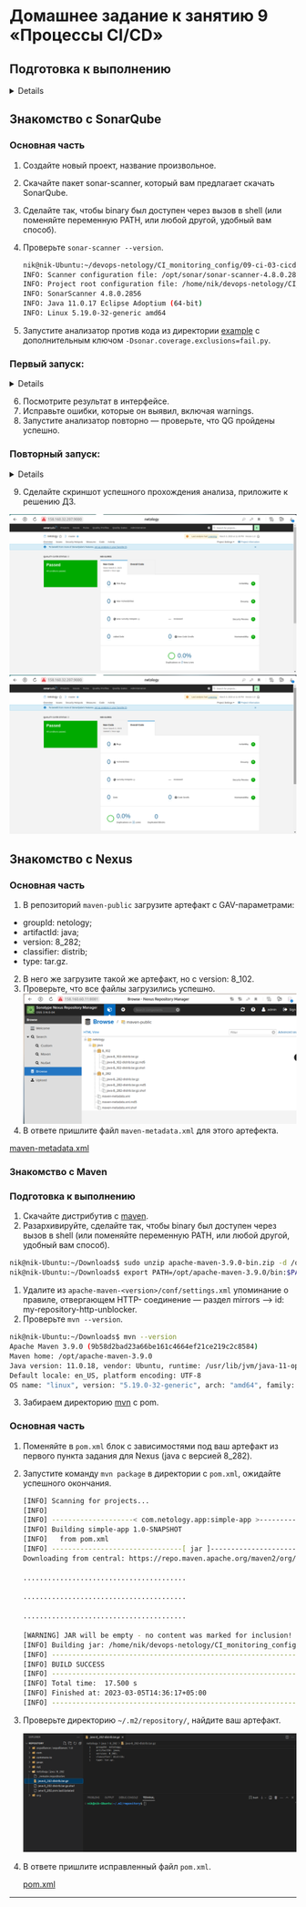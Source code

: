# Домашнее задание к занятию 9 «Процессы CI/CD»

## Подготовка к выполнению
<details>
1. Создайте два VM в Yandex Cloud с параметрами: 2CPU 4RAM Centos7 (остальное по минимальным требованиям).
2. Пропишите в [inventory](./infrastructure/inventory/cicd/hosts.yml) [playbook](./infrastructure/site.yml) созданные хосты.
3. Добавьте в [files](./infrastructure/files/) файл со своим публичным ключом (id_rsa.pub). Если ключ называется иначе — найдите таску в плейбуке, которая использует id_rsa.pub имя, и исправьте на своё.
4. Запустите playbook, ожидайте успешного завершения.
5. Проверьте готовность SonarQube через [браузер](http://localhost:9000).
6. Зайдите под admin\admin, поменяйте пароль на свой.
7.  Проверьте готовность Nexus через [бразуер](http://localhost:8081).
8. Подключитесь под admin\admin123, поменяйте пароль, сохраните анонимный доступ.
</details>

## Знакомство с SonarQube

### Основная часть

1. Создайте новый проект, название произвольное.
2. Скачайте пакет sonar-scanner, который вам предлагает скачать SonarQube.
3. Сделайте так, чтобы binary был доступен через вызов в shell (или поменяйте переменную PATH, или любой другой, удобный вам способ).
4. Проверьте `sonar-scanner --version`.
   ```bash
   nik@nik-Ubuntu:~/devops-netology/CI_monitoring_config/09-ci-03-cicd/sonar$ sonar-scanner --version
   INFO: Scanner configuration file: /opt/sonar/sonar-scanner-4.8.0.2856-linux/conf/sonar-scanner.properties
   INFO: Project root configuration file: /home/nik/devops-netology/CI_monitoring_config/09-ci-03-cicd/sonar/sonar-project.properties
   INFO: SonarScanner 4.8.0.2856
   INFO: Java 11.0.17 Eclipse Adoptium (64-bit)
   INFO: Linux 5.19.0-32-generic amd64
   ```

5. Запустите анализатор против кода из директории [example](./example) с дополнительным ключом `-Dsonar.coverage.exclusions=fail.py`.
   
### Первый запуск:

<details>

```bash

   nik@nik-Ubuntu:~/devops-netology/CI_monitoring_config/09-ci-03-cicd/netology_project$ sonar-scanner -Dsonar.coverage.exclusions=fail.py
   INFO: Scanner configuration file: /opt/sonar/sonar-scanner-4.8.0.2856-linux/conf/sonar-scanner.properties
   INFO: Project root configuration file: /home/nik/devops-netology/CI_monitoring_config/09-ci-03-cicd/netology_project/sonar-project.properties
   INFO: SonarScanner 4.8.0.2856
   INFO: Java 11.0.17 Eclipse Adoptium (64-bit)
   INFO: Linux 5.19.0-32-generic amd64
   INFO: User cache: /home/nik/.sonar/cache
   INFO: Analyzing on SonarQube server 9.1.0
   INFO: Default locale: "en_US", source code encoding: "UTF-8"
   INFO: Load global settings
   INFO: Load global settings (done) | time=367ms
   INFO: Server id: 9CFC3560-AYamZ675-P4-xTGhOG8K
   INFO: User cache: /home/nik/.sonar/cache
   INFO: Load/download plugins
   INFO: Load plugins index
   INFO: Load plugins index (done) | time=192ms
   INFO: Load/download plugins (done) | time=41556ms
   INFO: Process project properties
   INFO: Process project properties (done) | time=22ms
   INFO: Execute project builders
   INFO: Execute project builders (done) | time=3ms
   INFO: Project key: nik:netology
   INFO: Base dir: /home/nik/devops-netology/CI_monitoring_config/09-ci-03-cicd/netology_project
   INFO: Working dir: /home/nik/devops-netology/CI_monitoring_config/09-ci-03-cicd/netology_project/.scannerwork
   INFO: Load project settings for component key: 'nik:netology'
   INFO: Load project settings for component key: 'nik:netology' (done) | time=244ms
   INFO: Load quality profiles
   INFO: Load quality profiles (done) | time=370ms
   INFO: Load active rules
   INFO: Load active rules (done) | time=6755ms
   INFO: Indexing files...
   INFO: Project configuration:
   INFO:   Excluded sources for coverage: fail.py
   INFO: 2 files indexed
   INFO: 0 files ignored because of scm ignore settings
   INFO: Quality profile for py: Sonar way
   INFO: ------------- Run sensors on module netology
   INFO: Load metrics repository
   INFO: Load metrics repository (done) | time=211ms
   INFO: Sensor Python Sensor [python]
   WARN: Your code is analyzed as compatible with python 2 and 3 by default. This will prevent the detection of issues specific to python 2 or python 3. You can get a more precise analysis by setting a python version in your configuration via the parameter "sonar.python.version"
   INFO: Starting global symbols computation
   INFO: 1 source file to be analyzed
   INFO: Load project repositories
   INFO: Load project repositories (done) | time=223ms
   INFO: 1/1 source file has been analyzed
   INFO: Starting rules execution
   INFO: 1 source file to be analyzed
   INFO: 1/1 source file has been analyzed
   INFO: Sensor Python Sensor [python] (done) | time=1370ms
   INFO: Sensor Cobertura Sensor for Python coverage [python]
   INFO: Sensor Cobertura Sensor for Python coverage [python] (done) | time=17ms
   INFO: Sensor PythonXUnitSensor [python]
   INFO: Sensor PythonXUnitSensor [python] (done) | time=2ms
   INFO: Sensor CSS Rules [cssfamily]
   INFO: No CSS, PHP, HTML or VueJS files are found in the project. CSS analysis is skipped.
   INFO: Sensor CSS Rules [cssfamily] (done) | time=4ms
   INFO: Sensor JaCoCo XML Report Importer [jacoco]
   INFO: 'sonar.coverage.jacoco.xmlReportPaths' is not defined. Using default locations: target/site/jacoco/jacoco.xml,target/site/jacoco-it/jacoco.xml,build/reports/jacoco/test/jacocoTestReport.xml
   INFO: No report imported, no coverage information will be imported by JaCoCo XML Report Importer
   INFO: Sensor JaCoCo XML Report Importer [jacoco] (done) | time=5ms
   INFO: Sensor C# Project Type Information [csharp]
   INFO: Sensor C# Project Type Information [csharp] (done) | time=1ms
   INFO: Sensor C# Analysis Log [csharp]
   INFO: Sensor C# Analysis Log [csharp] (done) | time=42ms
   INFO: Sensor C# Properties [csharp]
   INFO: Sensor C# Properties [csharp] (done) | time=0ms
   INFO: Sensor JavaXmlSensor [java]
   INFO: Sensor JavaXmlSensor [java] (done) | time=2ms
   INFO: Sensor HTML [web]
   INFO: Sensor HTML [web] (done) | time=6ms
   INFO: Sensor VB.NET Project Type Information [vbnet]
   INFO: Sensor VB.NET Project Type Information [vbnet] (done) | time=2ms
   INFO: Sensor VB.NET Analysis Log [vbnet]
   INFO: Sensor VB.NET Analysis Log [vbnet] (done) | time=26ms
   INFO: Sensor VB.NET Properties [vbnet]
   INFO: Sensor VB.NET Properties [vbnet] (done) | time=0ms
   INFO: ------------- Run sensors on project
   INFO: Sensor Zero Coverage Sensor
   INFO: Sensor Zero Coverage Sensor (done) | time=1ms
   INFO: SCM Publisher SCM provider for this project is: git
   INFO: SCM Publisher 1 source file to be analyzed
   INFO: SCM Publisher 0/1 source files have been analyzed (done) | time=91ms
   WARN: Missing blame information for the following files:
   WARN:   * fail.py
   WARN: This may lead to missing/broken features in SonarQube
   INFO: CPD Executor Calculating CPD for 1 file
   INFO: CPD Executor CPD calculation finished (done) | time=14ms
   INFO: Analysis report generated in 210ms, dir size=103.4 kB
   INFO: Analysis report compressed in 28ms, zip size=14.3 kB
   INFO: Analysis report uploaded in 243ms
   INFO: ANALYSIS SUCCESSFUL, you can browse http://158.160.32.207:9000/dashboard?id=nik%3Anetology
   INFO: Note that you will be able to access the updated dashboard once the server has processed the submitted analysis report
   INFO: More about the report processing at http://158.160.32.207:9000/api/ce/task?id=AYaog7Kl-P4-xTGhOMBR
   INFO: Analysis total time: 14.132 s
   INFO: ------------------------------------------------------------------------
   INFO: EXECUTION SUCCESS
   INFO: ------------------------------------------------------------------------
   INFO: Total time: 57.751s
   INFO: Final Memory: 8M/27M
   INFO: ------------------------------------------------------------------------
```
</details>

6. Посмотрите результат в интерфейсе.
7. Исправьте ошибки, которые он выявил, включая warnings.
8. Запустите анализатор повторно — проверьте, что QG пройдены успешно.

### Повторный запуск:

<details>

```bash
nik@nik-Ubuntu:~/devops-netology/CI_monitoring_config/09-ci-03-cicd/netology_project$ sonar-scanner -Dsonar.coverage.exclusions=fail.py
INFO: Scanner configuration file: /opt/sonar/sonar-scanner-4.8.0.2856-linux/conf/sonar-scanner.properties
INFO: Project root configuration file: /home/nik/devops-netology/CI_monitoring_config/09-ci-03-cicd/netology_project/sonar-project.properties
INFO: SonarScanner 4.8.0.2856
INFO: Java 11.0.17 Eclipse Adoptium (64-bit)
INFO: Linux 5.19.0-32-generic amd64
INFO: User cache: /home/nik/.sonar/cache
INFO: Analyzing on SonarQube server 9.1.0
INFO: Default locale: "en_US", source code encoding: "UTF-8"
INFO: Load global settings
INFO: Load global settings (done) | time=246ms
INFO: Server id: 9CFC3560-AYamZ675-P4-xTGhOG8K
INFO: User cache: /home/nik/.sonar/cache
INFO: Load/download plugins
INFO: Load plugins index
INFO: Load plugins index (done) | time=157ms
INFO: Load/download plugins (done) | time=346ms
INFO: Process project properties
INFO: Process project properties (done) | time=12ms
INFO: Execute project builders
INFO: Execute project builders (done) | time=3ms
INFO: Project key: nik:netology
INFO: Base dir: /home/nik/devops-netology/CI_monitoring_config/09-ci-03-cicd/netology_project
INFO: Working dir: /home/nik/devops-netology/CI_monitoring_config/09-ci-03-cicd/netology_project/.scannerwork
INFO: Load project settings for component key: 'nik:netology'
INFO: Load project settings for component key: 'nik:netology' (done) | time=72ms
INFO: Load quality profiles
INFO: Load quality profiles (done) | time=136ms
INFO: Load active rules
INFO: Load active rules (done) | time=3293ms
INFO: Indexing files...
INFO: Project configuration:
INFO:   Excluded sources for coverage: fail.py
INFO: 2 files indexed
INFO: 0 files ignored because of scm ignore settings
INFO: Quality profile for py: Sonar way
INFO: ------------- Run sensors on module netology
INFO: Load metrics repository
INFO: Load metrics repository (done) | time=111ms
INFO: Sensor Python Sensor [python]
INFO: Starting global symbols computation
INFO: 1 source file to be analyzed
INFO: Load project repositories
INFO: Load project repositories (done) | time=71ms
INFO: 1/1 source file has been analyzed
INFO: Starting rules execution
INFO: 1 source file to be analyzed
INFO: 1/1 source file has been analyzed
INFO: Sensor Python Sensor [python] (done) | time=964ms
INFO: Sensor Cobertura Sensor for Python coverage [python]
INFO: Sensor Cobertura Sensor for Python coverage [python] (done) | time=22ms
INFO: Sensor PythonXUnitSensor [python]
INFO: Sensor PythonXUnitSensor [python] (done) | time=2ms
INFO: Sensor CSS Rules [cssfamily]
INFO: No CSS, PHP, HTML or VueJS files are found in the project. CSS analysis is skipped.
INFO: Sensor CSS Rules [cssfamily] (done) | time=2ms
INFO: Sensor JaCoCo XML Report Importer [jacoco]
INFO: 'sonar.coverage.jacoco.xmlReportPaths' is not defined. Using default locations: target/site/jacoco/jacoco.xml,target/site/jacoco-it/jacoco.xml,build/reports/jacoco/test/jacocoTestReport.xml
INFO: No report imported, no coverage information will be imported by JaCoCo XML Report Importer
INFO: Sensor JaCoCo XML Report Importer [jacoco] (done) | time=8ms
INFO: Sensor C# Project Type Information [csharp]
INFO: Sensor C# Project Type Information [csharp] (done) | time=1ms
INFO: Sensor C# Analysis Log [csharp]
INFO: Sensor C# Analysis Log [csharp] (done) | time=25ms
INFO: Sensor C# Properties [csharp]
INFO: Sensor C# Properties [csharp] (done) | time=0ms
INFO: Sensor JavaXmlSensor [java]
INFO: Sensor JavaXmlSensor [java] (done) | time=5ms
INFO: Sensor HTML [web]
INFO: Sensor HTML [web] (done) | time=6ms
INFO: Sensor VB.NET Project Type Information [vbnet]
INFO: Sensor VB.NET Project Type Information [vbnet] (done) | time=2ms
INFO: Sensor VB.NET Analysis Log [vbnet]
INFO: Sensor VB.NET Analysis Log [vbnet] (done) | time=25ms
INFO: Sensor VB.NET Properties [vbnet]
INFO: Sensor VB.NET Properties [vbnet] (done) | time=2ms
INFO: ------------- Run sensors on project
INFO: Sensor Zero Coverage Sensor
INFO: Sensor Zero Coverage Sensor (done) | time=3ms
INFO: SCM Publisher SCM provider for this project is: git
INFO: SCM Publisher 1 source file to be analyzed
INFO: SCM Publisher 0/1 source files have been analyzed (done) | time=97ms
WARN: Missing blame information for the following files:
WARN:   * fail.py
WARN: This may lead to missing/broken features in SonarQube
INFO: CPD Executor Calculating CPD for 1 file
INFO: CPD Executor CPD calculation finished (done) | time=15ms
INFO: Analysis report generated in 139ms, dir size=102.9 kB
INFO: Analysis report compressed in 73ms, zip size=13.9 kB
INFO: Analysis report uploaded in 137ms
INFO: ANALYSIS SUCCESSFUL, you can browse http://158.160.32.207:9000/dashboard?id=nik%3Anetology
INFO: Note that you will be able to access the updated dashboard once the server has processed the submitted analysis report
INFO: More about the report processing at http://158.160.32.207:9000/api/ce/task?id=AYaoywQ8-P4-xTGhOMB9
INFO: Analysis total time: 8.347 s
INFO: ------------------------------------------------------------------------
INFO: EXECUTION SUCCESS
INFO: ------------------------------------------------------------------------
INFO: Total time: 10.742s
INFO: Final Memory: 7M/30M
INFO: ------------------------------------------------------------------------
```

</details>

9.  Сделайте скриншот успешного прохождения анализа, приложите к решению ДЗ.

![](./img/sonar01.png)
![](./img/sonar02.png)

## Знакомство с Nexus

### Основная часть

1. В репозиторий `maven-public` загрузите артефакт с GAV-параметрами:

 *    groupId: netology;
 *    artifactId: java;
 *    version: 8_282;
 *    classifier: distrib;
 *    type: tar.gz.
   
2. В него же загрузите такой же артефакт, но с version: 8_102.
3. Проверьте, что все файлы загрузились успешно.
![](.img/../../09-CI-01-intro/img/nexus01.png)
4. В ответе пришлите файл `maven-metadata.xml` для этого артефекта.
   
[maven-metadata.xml](./nexus/maven-metadata.xml)

### Знакомство с Maven

### Подготовка к выполнению

1. Скачайте дистрибутив с [maven](https://maven.apache.org/download.cgi).
2. Разархивируйте, сделайте так, чтобы binary был доступен через вызов в shell (или поменяйте переменную PATH, или любой другой, удобный вам способ).

```bash
nik@nik-Ubuntu:~/Downloads$ sudo unzip apache-maven-3.9.0-bin.zip -d /opt
nik@nik-Ubuntu:~/Downloads$ export PATH=/opt/apache-maven-3.9.0/bin:$PATH

```

1. Удалите из `apache-maven-<version>/conf/settings.xml` упоминание о правиле, отвергающем HTTP- соединение — раздел mirrors —> id: my-repository-http-unblocker.
2. Проверьте `mvn --version`.
```bash
nik@nik-Ubuntu:~/Downloads$ mvn --version
Apache Maven 3.9.0 (9b58d2bad23a66be161c4664ef21ce219c2c8584)
Maven home: /opt/apache-maven-3.9.0
Java version: 11.0.18, vendor: Ubuntu, runtime: /usr/lib/jvm/java-11-openjdk-amd64
Default locale: en_US, platform encoding: UTF-8
OS name: "linux", version: "5.19.0-32-generic", arch: "amd64", family: "unix"
```

3. Забираем директорию [mvn](./mvn) с pom.

### Основная часть

1. Поменяйте в `pom.xml` блок с зависимостями под ваш артефакт из первого пункта задания для Nexus (java с версией 8_282).
2. Запустите команду `mvn package` в директории с `pom.xml`, ожидайте успешного окончания.

   ```bash
   [INFO] Scanning for projects...
   [INFO] 
   [INFO] --------------------< com.netology.app:simple-app >---------------------
   [INFO] Building simple-app 1.0-SNAPSHOT
   [INFO]   from pom.xml
   [INFO] --------------------------------[ jar ]---------------------------------
   Downloading from central: https://repo.maven.apache.org/maven2/org/apache/maven/plugins/maven-resources-plugin/3.3.0/maven-resources-plugin-3.3.0.pom

   ........................................

   ........................................

   ........................................

   [WARNING] JAR will be empty - no content was marked for inclusion!
   [INFO] Building jar: /home/nik/devops-netology/CI_monitoring_config/09-ci-03-cicd/mvn/target/simple-app-1.0-SNAPSHOT.jar
   [INFO] ------------------------------------------------------------------------
   [INFO] BUILD SUCCESS
   [INFO] ------------------------------------------------------------------------
   [INFO] Total time:  17.500 s
   [INFO] Finished at: 2023-03-05T14:36:17+05:00
   [INFO] ------------------------------------------------------------------------

   ```


3. Проверьте директорию `~/.m2/repository/`, найдите ваш артефакт.
   
    ![](./img/m2.png)

4. В ответе пришлите исправленный файл `pom.xml`.

    [pom.xml](./mvn/pom.xml)

---